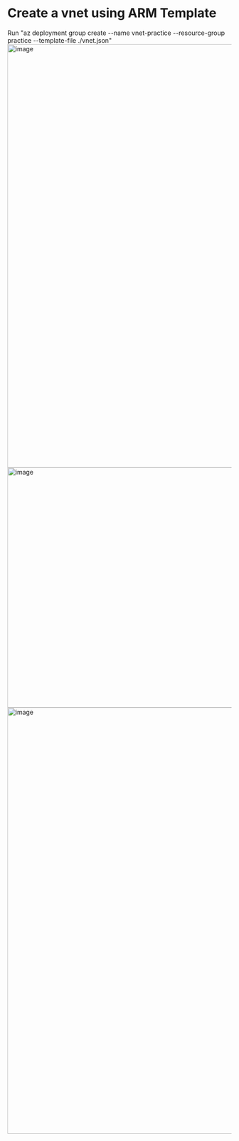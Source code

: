 # Create a vnet using ARM Template

Run "az deployment group create --name vnet-practice --resource-group practice --template-file ./vnet.json"
   <img width="950" alt="image" src="https://github.com/user-attachments/assets/4adb5ab6-2b78-437f-85ba-30dfa99d2e99" />
   <img width="539" alt="image" src="https://github.com/user-attachments/assets/292ed2ef-5451-4371-b87e-ca13fae7e639" />
   <img width="957" alt="image" src="https://github.com/user-attachments/assets/556b186d-87f9-4b1b-98f7-efc8b3199dcb" />


